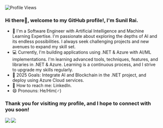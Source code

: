![Profile Views](https://komarev.com/ghpvc/?username=sunilrai486&label=Profile%20views&left_color=green&right_color=red&style=flat)

### Hi there👋, welcome to my GitHub profile!, I'm Sunil Rai.

- 📖 I'm a Software Engineer with Artificial Intelligence and Machine Learning Expertise. I'm passionate about exploring the depths of AI and its endless possibilities. I always seek challenging projects and new avenues to expand my skill set.
- 💻 Currently, I'm building applications using .NET & Azure with AI/ML implementations. I'm learning advanced tools, techniques, features, and libraries in .NET & Azure. Learning is a continuous process, and I strive to upgrade my skills regularly.
- 🎯 2025 Goals: Integrate AI and Blockchain in the .NET project, and deploy using Azure Cloud services.
- 📧 How to reach me: LinkedIn.
- 😄 Pronouns: He/Him(♂️)

### Thank you for visiting my profile, and I hope to connect with you soon!

<div>
  <img align = "left" src="https://github-readme-stats.vercel.app/api?username=sunilrai486&show_icons=true&theme=radical&card_width=350" /> 
</div>
<div>
  <img align = "left" src="https://github-readme-streak-stats.herokuapp.com/?user=sunilrai486&theme=radical" />
</div>
